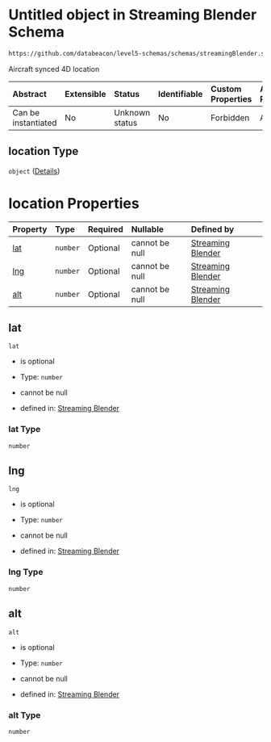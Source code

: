 # Untitled object in Streaming Blender Schema

```txt
https://github.com/databeacon/level5-schemas/schemas/streamingBlender.schema.json#/properties/flights/properties/synced/properties/location
```

Aircraft synced 4D location

| Abstract            | Extensible | Status         | Identifiable | Custom Properties | Additional Properties | Access Restrictions | Defined In                                                                                      |
| :------------------ | :--------- | :------------- | :----------- | :---------------- | :-------------------- | :------------------ | :---------------------------------------------------------------------------------------------- |
| Can be instantiated | No         | Unknown status | No           | Forbidden         | Allowed               | none                | [streamingBlender.schema.json\*](../../out/streamingBlender.schema.json "open original schema") |

## location Type

`object` ([Details](streamingblender-properties-flight-object-properties-synced-properties-location.md))

# location Properties

| Property    | Type     | Required | Nullable       | Defined by                                                                                                                                                                                                                                                                          |
| :---------- | :------- | :------- | :------------- | :---------------------------------------------------------------------------------------------------------------------------------------------------------------------------------------------------------------------------------------------------------------------------------- |
| [lat](#lat) | `number` | Optional | cannot be null | [Streaming Blender](streamingblender-properties-flight-object-properties-synced-properties-location-properties-lat.md "https://github.com/databeacon/level5-schemas/schemas/streamingBlender.schema.json#/properties/flights/properties/synced/properties/location/properties/lat") |
| [lng](#lng) | `number` | Optional | cannot be null | [Streaming Blender](streamingblender-properties-flight-object-properties-synced-properties-location-properties-lng.md "https://github.com/databeacon/level5-schemas/schemas/streamingBlender.schema.json#/properties/flights/properties/synced/properties/location/properties/lng") |
| [alt](#alt) | `number` | Optional | cannot be null | [Streaming Blender](streamingblender-properties-flight-object-properties-synced-properties-location-properties-alt.md "https://github.com/databeacon/level5-schemas/schemas/streamingBlender.schema.json#/properties/flights/properties/synced/properties/location/properties/alt") |

## lat



`lat`

*   is optional

*   Type: `number`

*   cannot be null

*   defined in: [Streaming Blender](streamingblender-properties-flight-object-properties-synced-properties-location-properties-lat.md "https://github.com/databeacon/level5-schemas/schemas/streamingBlender.schema.json#/properties/flights/properties/synced/properties/location/properties/lat")

### lat Type

`number`

## lng



`lng`

*   is optional

*   Type: `number`

*   cannot be null

*   defined in: [Streaming Blender](streamingblender-properties-flight-object-properties-synced-properties-location-properties-lng.md "https://github.com/databeacon/level5-schemas/schemas/streamingBlender.schema.json#/properties/flights/properties/synced/properties/location/properties/lng")

### lng Type

`number`

## alt



`alt`

*   is optional

*   Type: `number`

*   cannot be null

*   defined in: [Streaming Blender](streamingblender-properties-flight-object-properties-synced-properties-location-properties-alt.md "https://github.com/databeacon/level5-schemas/schemas/streamingBlender.schema.json#/properties/flights/properties/synced/properties/location/properties/alt")

### alt Type

`number`
